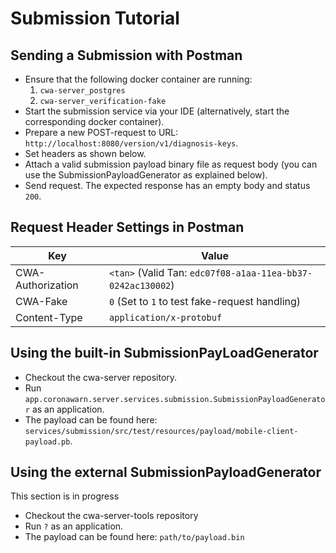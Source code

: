 # Submission Tutorial

## Sending a Submission with Postman

* Ensure that the following docker container are running:
  1. `cwa-server_postgres`
  2.  `cwa-server_verification-fake`
* Start the submission service via your IDE (alternatively, start the corresponding docker container).
* Prepare a new POST-request to URL: `http://localhost:8080/version/v1/diagnosis-keys`.
* Set headers as shown below.
* Attach a valid submission payload binary file as request body (you can use the SubmissionPayloadGenerator as explained below).
* Send request. The expected response has an empty body and status `200`.

## Request Header Settings in Postman

Key                       | Value
--------------------------|-------------
CWA-Authorization         | `<tan>` (Valid Tan: `edc07f08-a1aa-11ea-bb37-0242ac130002`)
CWA-Fake                  | `0` (Set to `1` to test fake-request handling)
Content-Type              | `application/x-protobuf`

## Using the built-in SubmissionPayLoadGenerator

* Checkout the cwa-server repository.
* Run `app.coronawarn.server.services.submission.SubmissionPayloadGenerator` as an application.
* The payload can be found here: `services/submission/src/test/resources/payload/mobile-client-payload.pb`.

## Using the external SubmissionPayloadGenerator

This section is in progress

* Checkout the cwa-server-tools repository
* Run `?` as an application.
* The payload can be found here: `path/to/payload.bin`
